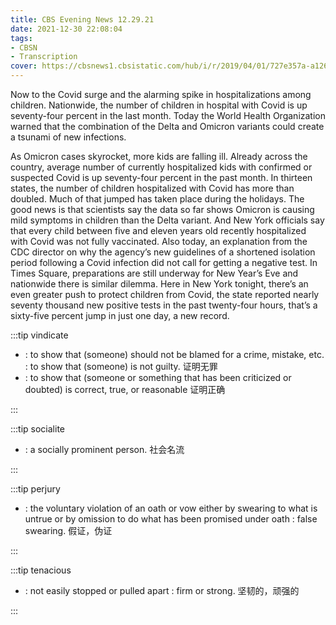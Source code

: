 ```yaml
---
title: CBS Evening News 12.29.21
date: 2021-12-30 22:08:04
tags:
- CBSN
- Transcription
cover: https://cbsnews1.cbsistatic.com/hub/i/r/2019/04/01/727e357a-a126-4138-a2c5-4d3222669d57/thumbnail/640x360/3ff2761028dc5c65cc4f07acd54bcd5c/cbsn2-logo-1920x1080.jpg
---
```

Now to the Covid surge and the alarming spike in hospitalizations among children. Nationwide, the number of children in hospital with Covid is up seventy-four percent in the last month. Today the World Health Organization warned that the combination of the Delta and Omicron variants could create a tsunami of new infections. 

As Omicron cases skyrocket, more kids are falling ill. Already across the country, average number of currently hospitalized kids with confirmed or suspected Covid is up seventy-four percent in the past month. In thirteen states, the number of children hospitalized with Covid has more than doubled. Much of that jumped has taken place during the holidays. The good news is that scientists say the data so far shows Omicron is causing mild symptoms in children than the Delta variant. And New York officials say that every child between five and eleven years old recently hospitalized with Covid was not fully vaccinated. Also today, an explanation from the CDC director on why the agency’s new guidelines of a shortened isolation period following a Covid infection did not call for getting a negative test. In Times Square, preparations are still underway for New Year’s Eve and nationwide there is similar dilemma. Here in New York tonight, there’s an even greater push to protect children from Covid, the state reported nearly seventy thousand new positive tests in the past twenty-four hours, that’s a sixty-five percent jump in just one day, a new record. 

:::tip vindicate

- : to show that (someone) should not be blamed for a crime, mistake, etc. : to show that (someone) is not guilty. 证明无罪
- : to show that (someone or something that has been criticized or doubted) is correct, true, or reasonable 证明正确
  
:::

:::tip socialite

- : a socially prominent person. 社会名流
  
:::

:::tip perjury

- : the voluntary violation of an oath or vow either by swearing to what is untrue or by omission to do what has been promised under oath : false swearing. 假证，伪证
  
:::

:::tip tenacious

- : not easily stopped or pulled apart : firm or strong. 坚韧的，顽强的
  
:::
